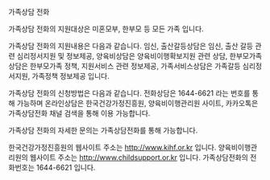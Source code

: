 가족상담 전화

가족상담 전화의 지원대상은 미혼모부, 한부모 등 모든 가족 입니다.

가족상담 전화의 지원내용은 다음과 같습니다.
임신, 출산갈등상담은 임신, 출산 갈등 관련 심리정서지원 및 정보제공, 양육비상담은 양육비이행확보지원 관련 상담, 한부모가족상담은 한부모가족 정책, 지원서비스 관련 정보제공, 가족서비스상담은 가족갈등 심리정서지원, 가족정책 정보제공 입니다.

가족상담 전화의 신청방법은 다음과 같습니다.
전화상담은 1644-6621 라는 번호를 통해 가능하며 온라인상담은 한국건강가정진흥원, 양육비이행관리원 사이트, 카카오톡은 가족상담전화 채널 검색을 통해 이용 가능합니다.

가족상담 전화의 자세한 문의는 가족상담전화를 통해 가능합니다.

한국건강가정진흥원의 웹사이트 주소는 http://www.kihf.or.kr 입니다.
양육비이행관리원의 웹사이트 주소는 http://www.childsupport.or.kr 입니다.
가족상담전화의 전화번호는 1644-6621 입니다.